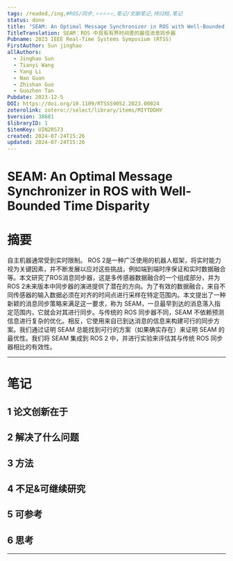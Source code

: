```yaml
---
tags: /readed,/ing,#ROS/同步,⭐⭐⭐⭐⭐,笔记/文献笔记,待归档,笔记
status: done
title: "SEAM: An Optimal Message Synchronizer in ROS with Well-Bounded Time Disparity"
TitleTranslation: SEAM：ROS 中具有有界时间差的最佳消息同步器
Pubname: 2023 IEEE Real-Time Systems Symposium (RTSS)
FirstAuthor: Sun jinghao
allAuthors:
  - Jinghao Sun
  - Tianyi Wang
  - Yang Li
  - Nan Guan
  - Zhishan Guo
  - Guozhen Tan
Pubdate: 2023-12-5
DOI: https://doi.org/10.1109/RTSS59052.2023.00024
zoterolink: zotero://select/library/items/MIYTDDHY
$version: 38681
$libraryID: 1
$itemKey: UIN2RS73
created: 2024-07-24T15:26
updated: 2024-07-24T15:26
---
```

# SEAM: An Optimal Message Synchronizer in ROS with Well-Bounded Time Disparity

# 摘要

自主机器通常受到实时限制。 ROS 2是一种广泛使用的机器人框架，将实时能力视为关键因素，并不断发展以应对这些挑战，例如端到端时序保证和实时数据融合等。本文研究了ROS消息同步器，这是多传感器数据融合的一个组成部分，并为ROS 2未来版本中同步器的演进提供了潜在的方向。为了有效的数据融合，来自不同传感器的输入数据必须在对齐的时间点进行采样在特定范围内。本文提出了一种新颖的消息同步策略来满足这一要求，称为 SEAM，一旦最早到达的消息落入指定范围内，它就会对其进行同步。与传统的 ROS 同步器不同，SEAM 不依赖预测信息进行复杂的优化。相反，它使用来自已到达消息的信息来构建可行的同步方案。我们通过证明 SEAM 总能找到可行的方案（如果确实存在）来证明 SEAM 的最优性。我们将 SEAM 集成到 ROS 2 中，并进行实验来评估其与传统 ROS 同步器相比的有效性。

***

# 笔记

## 1 论文创新在于

## 2 解决了什么问题

## 3 方法

## 4 不足&可继续研究

## 5 可参考

## 6 思考

***
